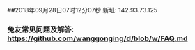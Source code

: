 ##2018年09月28日07时12分07秒 新址: 142.93.73.125
### 兔友常见问题及解答: https://github.com/wanggonging/d/blob/w/FAQ.md
